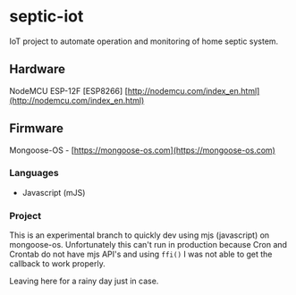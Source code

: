 # septic-iot
IoT project to automate operation and monitoring of home septic system.

## Hardware
NodeMCU ESP-12F [ESP8266] [http://nodemcu.com/index_en.html](http://nodemcu.com/index_en.html)

## Firmware
Mongoose-OS - [https://mongoose-os.com](https://mongoose-os.com)

### Languages
- Javascript (mJS)

### Project
This is an experimental branch to quickly dev using mjs (javascript) on mongoose-os. Unfortunately
this can't run in production because Cron and Crontab do not have mjs API's and using
`ffi()` I was not able to get the callback to work properly.

Leaving here for a rainy day just in case.
